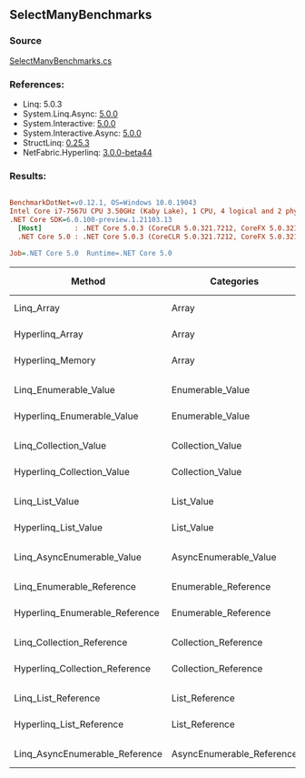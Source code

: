 ﻿## SelectManyBenchmarks

### Source
[SelectManyBenchmarks.cs](../NetFabric.Hyperlinq.Benchmarks/Benchmarks/SelectManyBenchmarks.cs)

### References:
- Linq: 5.0.3
- System.Linq.Async: [5.0.0](https://www.nuget.org/packages/System.Linq.Async/5.0.0)
- System.Interactive: [5.0.0](https://www.nuget.org/packages/System.Interactive/5.0.0)
- System.Interactive.Async: [5.0.0](https://www.nuget.org/packages/System.Interactive.Async/5.0.0)
- StructLinq: [0.25.3](https://www.nuget.org/packages/StructLinq/0.25.3)
- NetFabric.Hyperlinq: [3.0.0-beta44](https://www.nuget.org/packages/NetFabric.Hyperlinq/3.0.0-beta44)

### Results:
``` ini

BenchmarkDotNet=v0.12.1, OS=Windows 10.0.19043
Intel Core i7-7567U CPU 3.50GHz (Kaby Lake), 1 CPU, 4 logical and 2 physical cores
.NET Core SDK=6.0.100-preview.1.21103.13
  [Host]        : .NET Core 5.0.3 (CoreCLR 5.0.321.7212, CoreFX 5.0.321.7212), X64 RyuJIT
  .NET Core 5.0 : .NET Core 5.0.3 (CoreCLR 5.0.321.7212, CoreFX 5.0.321.7212), X64 RyuJIT

Job=.NET Core 5.0  Runtime=.NET Core 5.0  

```
|                         Method |                Categories | Count |      Mean |     Error |    StdDev | Ratio |  Gen 0 | Gen 1 | Gen 2 | Allocated |
|------------------------------- |-------------------------- |------ |----------:|----------:|----------:|------:|-------:|------:|------:|----------:|
|                     Linq_Array |                     Array |   100 |  3.556 μs | 0.0119 μs | 0.0111 μs |  1.00 | 1.9569 |     - |     - |    4096 B |
|                Hyperlinq_Array |                     Array |   100 |  1.226 μs | 0.0042 μs | 0.0035 μs |  0.34 |      - |     - |     - |         - |
|               Hyperlinq_Memory |                     Array |   100 |  1.381 μs | 0.0023 μs | 0.0021 μs |  0.39 |      - |     - |     - |         - |
|                                |                           |       |           |           |           |       |        |       |       |           |
|          Linq_Enumerable_Value |          Enumerable_Value |   100 |  3.817 μs | 0.0077 μs | 0.0065 μs |  1.00 | 1.9531 |     - |     - |    4096 B |
|     Hyperlinq_Enumerable_Value |          Enumerable_Value |   100 |  3.439 μs | 0.0133 μs | 0.0111 μs |  0.90 | 2.3575 |     - |     - |    4936 B |
|                                |                           |       |           |           |           |       |        |       |       |           |
|          Linq_Collection_Value |          Collection_Value |   100 |  3.821 μs | 0.0122 μs | 0.0114 μs |  1.00 | 1.9531 |     - |     - |    4096 B |
|     Hyperlinq_Collection_Value |          Collection_Value |   100 |  3.360 μs | 0.0157 μs | 0.0140 μs |  0.88 | 2.3575 |     - |     - |    4936 B |
|                                |                           |       |           |           |           |       |        |       |       |           |
|                Linq_List_Value |                List_Value |   100 |  3.754 μs | 0.0147 μs | 0.0130 μs |  1.00 | 1.9569 |     - |     - |    4096 B |
|           Hyperlinq_List_Value |                List_Value |   100 |  3.530 μs | 0.0093 μs | 0.0078 μs |  0.94 | 2.3537 |     - |     - |    4928 B |
|                                |                           |       |           |           |           |       |        |       |       |           |
|     Linq_AsyncEnumerable_Value |     AsyncEnumerable_Value |   100 | 13.831 μs | 0.0353 μs | 0.0313 μs |  1.00 | 2.3346 |     - |     - |    4912 B |
|                                |                           |       |           |           |           |       |        |       |       |           |
|      Linq_Enumerable_Reference |      Enumerable_Reference |   100 |  3.596 μs | 0.0158 μs | 0.0148 μs |  1.00 | 1.9531 |     - |     - |    4096 B |
| Hyperlinq_Enumerable_Reference |      Enumerable_Reference |   100 |  3.201 μs | 0.0208 μs | 0.0185 μs |  0.89 | 2.3499 |     - |     - |    4920 B |
|                                |                           |       |           |           |           |       |        |       |       |           |
|      Linq_Collection_Reference |      Collection_Reference |   100 |  3.545 μs | 0.0128 μs | 0.0113 μs |  1.00 | 1.9569 |     - |     - |    4096 B |
| Hyperlinq_Collection_Reference |      Collection_Reference |   100 |  3.193 μs | 0.0111 μs | 0.0098 μs |  0.90 | 2.3499 |     - |     - |    4920 B |
|                                |                           |       |           |           |           |       |        |       |       |           |
|            Linq_List_Reference |            List_Reference |   100 |  3.528 μs | 0.0116 μs | 0.0103 μs |  1.00 | 1.9569 |     - |     - |    4096 B |
|       Hyperlinq_List_Reference |            List_Reference |   100 |  3.620 μs | 0.0165 μs | 0.0146 μs |  1.03 | 2.3537 |     - |     - |    4928 B |
|                                |                           |       |           |           |           |       |        |       |       |           |
| Linq_AsyncEnumerable_Reference | AsyncEnumerable_Reference |   100 | 13.608 μs | 0.0423 μs | 0.0375 μs |  1.00 | 2.3346 |     - |     - |    4912 B |

